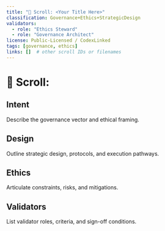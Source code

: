 ```yaml
---
title: "🧬 Scroll: <Your Title Here>"
classification: Governance+Ethics+StrategicDesign
validators:
  - role: "Ethics Steward"
  - role: "Governance Architect"
license: Public-Licensed / CodexLinked
tags: [governance, ethics]
links: []  # other scroll IDs or filenames
---
```


# 🧬 Scroll: <Your Title Here>

## Intent
Describe the governance vector and ethical framing.

## Design
Outline strategic design, protocols, and execution pathways.

## Ethics
Articulate constraints, risks, and mitigations.

## Validators
List validator roles, criteria, and sign-off conditions.
